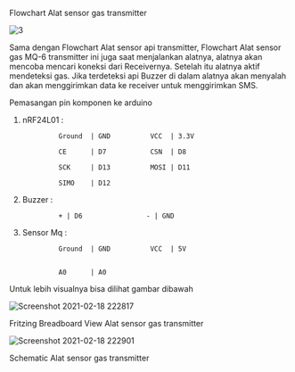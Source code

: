 Flowchart  Alat sensor gas transmitter

![3](https://user-images.githubusercontent.com/78655390/107148893-417b4b00-6988-11eb-9a3e-46d92d461275.png)

Sama dengan Flowchart Alat sensor api transmitter, Flowchart  Alat sensor gas MQ-6 transmitter ini juga saat menjalankan alatnya, alatnya akan mencoba mencari koneksi dari Receivernya.
Setelah itu alatnya aktif mendeteksi gas. Jika terdeteksi api Buzzer di dalam alatnya akan menyalah dan akan menggirimkan data ke receiver untuk menggirimkan SMS.

Pemasangan pin komponen ke arduino

1. nRF24L01 :

                Ground  | GND          VCC  | 3.3V

                CE      | D7           CSN  | D8
                
                SCK     | D13          MOSI | D11
                
                SIMO    | D12
                
2. Buzzer : 
    
                + | D6                - | GND
                
3. Sensor Mq :

                Ground  | GND          VCC  | 5V

                
                A0      | A0
                 
Untuk lebih visualnya bisa dilihat gambar dibawah

![Screenshot 2021-02-18 222817](https://user-images.githubusercontent.com/78655390/108379846-e6bfda00-7238-11eb-9ea5-80bdd438fcb7.png)

Fritzing Breadboard View Alat sensor gas transmitter

![Screenshot 2021-02-18 222901](https://user-images.githubusercontent.com/78655390/108380083-1a9aff80-7239-11eb-98ab-046f5103e81b.png)

Schematic Alat sensor gas transmitter
